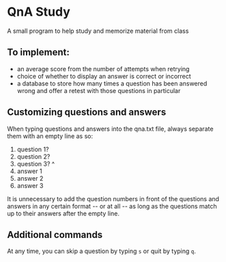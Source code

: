 # QnA Study
A small program to help study and memorize material from class

## To implement:
- an average score from the number of attempts when retrying
- choice of whether to display an answer is correct or incorrect
- a database to store how many times a question has been answered wrong and offer a retest with those questions in particular 

## Customizing questions and answers
When typing questions and answers into the qna.txt file, always separate them with an empty line as so:

1. question 1?
2. question 2?
3. question 3?
^
1. answer 1
2. answer 2
3. answer 3

It is unnecessary to add the question numbers in front of the questions and answers in any certain format -- or at all -- as long as the questions match up to their answers after the empty line.

## Additional commands
At any time, you can skip a question by typing `s` or quit by typing `q`.
